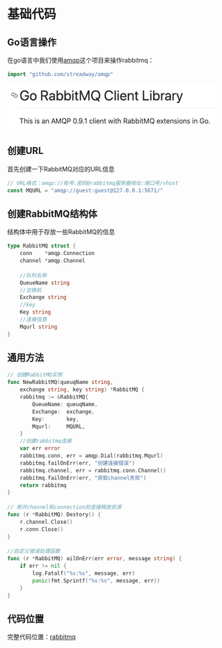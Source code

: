 # 基础代码

## Go语言操作

在go语言中我们使用[amqp](https://github.com/streadway/amqp)这个项目来操作rabbitmq：

```go
import "github.com/streadway/amqp"
```

![](../../../../.gitbook/assets/image%20%2812%29.png)

## 创建URL

首先创建一下RabbitMQ对应的URL信息

```go
// URL格式：amqp://账号:密码@rabbitmq服务器地址:端口号/vhost
const MQURL = "amqp://guest:guest@127.0.0.1:5671/"
```

## 创建RabbitMQ结构体

结构体中用于存放一些RabbitMQ的信息

```go
type RabbitMQ struct {
	conn    *amqp.Connection
	channel *amqp.Channel

	//队列名称
	QueueName string
	//交换机
	Exchange string
	//key
	Key string
	//连接信息
	Mqurl string
}
```

## 通用方法

```go
// 创建RabbitMQ实例
func NewRabbitMQ(queuqName string,
	exchange string, key string) *RabbitMQ {
	rabbitmq := &RabbitMQ{
		QueueName: queuqName,
		Exchange:  exchange,
		Key:       key,
		Mqurl:     MQURL,
	}
	//创建rabbitmq连接
	var err error
	rabbitmq.conn, err = amqp.Dial(rabbitmq.Mqurl)
	rabbitmq.failOnErr(err, "创建连接错误")
	rabbitmq.channel, err = rabbitmq.conn.Channel()
	rabbitmq.failOnErr(err, "获取channel失败")
	return rabbitmq
}

// 断开channel和connection的连接释放资源
func (r *RabbitMQ) Destory() {
	r.channel.Close()
	r.conn.Close()
}

//自定义错误处理函数
func (r *RabbitMQ) ailOnErr(err error, message string) {
	if err != nil {
		log.Fatalf("%s:%s", message, err)
		panic(fmt.Sprintf("%s:%s", message, err))
	}
}
```

## 代码位置

完整代码位置：[rabbitmq](https://github.com/Knowledge-Precipitation-Tribe/Distributed-and-Microservices/blob/master/rabbitmq-code/common/rabbitmq.go)

